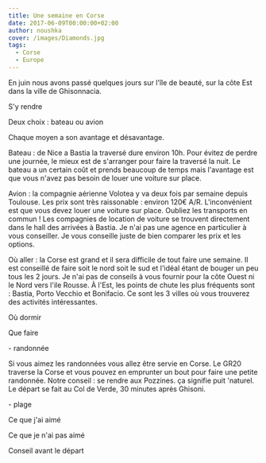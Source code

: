 ```yaml
---
title: Une semaine en Corse
date: 2017-06-09T00:00:00+02:00
author: noushka
cover: /images/Diamonds.jpg
tags:
  - Corse
  - Europe
---
```


En juin nous avons passé quelques jours sur l'île de beauté, sur la côte Est dans la ville de Ghisonnacia.

S'y rendre

Deux choix : bateau ou avion

Chaque moyen a son avantage et désavantage.

Bateau : de Nice a Bastia la traversé dure environ 10h. Pour évitez de perdre une journée, le mieux est de s'arranger pour faire la traversé la nuit. Le bateau a un certain coût et prends beaucoup de temps mais l'avantage est que vous n'avez pas besoin de louer une voiture sur place.

Avion : la compagnie aérienne Volotea y va deux fois par semaine depuis Toulouse. Les prix sont très raissonable : environ 120€ A/R. L'inconvénient est que vous devez louer une voiture sur place. Oubliez les transports en commun ! Les compagnies de location de voiture se trouvent directement dans le hall des arrivées à Bastia. Je n'ai pas une agence en particulier à vous conseiller. Je vous conseille juste de bien comparer les prix et les options.

Où aller : la Corse est grand et il sera difficile de tout faire une semaine. Il est conseillé de faire soit le nord soit le sud et l'idéal étant de bouger un peu tous les 2 jours. Je n'ai pas de conseils à vous fournir pour la côte Ouest ni le Nord vers l'ile Rousse. À l'Est, les points de chute les plus fréquents sont : Bastia, Porto Vecchio et Bonifacio. Ce sont les 3 villes où vous trouverez des activités intéressantes.

Où dormir

Que faire

\- randonnée

Si vous aimez les randonnées vous allez être servie en Corse. Le GR20 traverse la Corse et vous pouvez en emprunter un bout pour faire une petite randonnée. Notre conseil : se rendre aux Pozzines. ça signifie puit 'naturel. Le départ se fait au Col de Verde, 30 minutes après Ghisoni.

\- plage

Ce que j'ai aimé

Ce que je n'ai pas aimé

Conseil avant le départ
